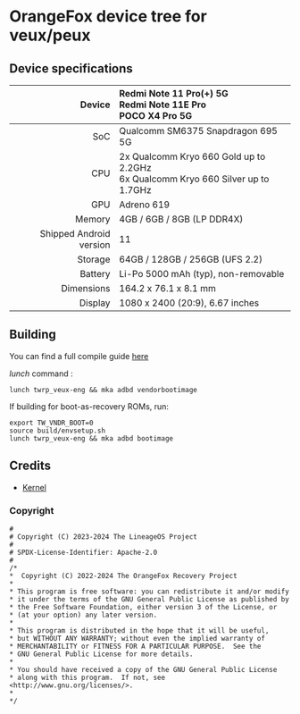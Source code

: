 # OrangeFox device tree for veux/peux

## Device specifications

| Device       | Redmi Note 11 Pro(+) 5G<br>Redmi Note 11E Pro<br>POCO X4 Pro 5G |
| -----------: | :----------------------------------------------------------|
| SoC          | Qualcomm SM6375 Snapdragon 695 5G   |
| CPU          | 2x Qualcomm Kryo 660 Gold up to 2.2GHz<br>6x Qualcomm Kryo 660 Silver up to 1.7GHz |
| GPU          | Adreno 619                          |
| Memory       | 4GB / 6GB / 8GB (LP DDR4X)          |
| Shipped Android version | 11                       |
| Storage      | 64GB / 128GB / 256GB (UFS 2.2)      |
| Battery      | Li-Po 5000 mAh (typ), non-removable |
| Dimensions   | 164.2 x 76.1 x 8.1 mm               |
| Display      | 1080 x 2400 (20:9), 6.67 inches     |

## Building

You can find a full compile guide [here](https://wiki.orangefox.tech/en/dev/building)

_lunch_ command :
```
lunch twrp_veux-eng && mka adbd vendorbootimage
```

If building for boot-as-recovery ROMs, run:
```
export TW_VNDR_BOOT=0
source build/envsetup.sh
lunch twrp_veux-eng && mka adbd bootimage
```


## Credits
- [Kernel](https://github.com/dereference23/kernel_xiaomi_sm6375)

### Copyright
```
#
# Copyright (C) 2023-2024 The LineageOS Project
#
# SPDX-License-Identifier: Apache-2.0
#
/*
*  Copyright (C) 2022-2024 The OrangeFox Recovery Project
*
* This program is free software: you can redistribute it and/or modify
* it under the terms of the GNU General Public License as published by
* the Free Software Foundation, either version 3 of the License, or
* (at your option) any later version.
*
* This program is distributed in the hope that it will be useful,
* but WITHOUT ANY WARRANTY; without even the implied warranty of
* MERCHANTABILITY or FITNESS FOR A PARTICULAR PURPOSE.  See the
* GNU General Public License for more details.
*
* You should have received a copy of the GNU General Public License
* along with this program.  If not, see <http://www.gnu.org/licenses/>.
*
*/

```
